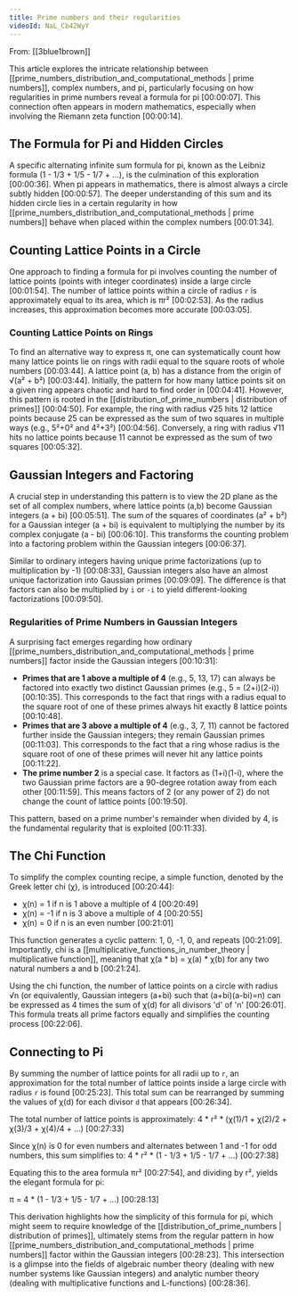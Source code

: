 ```yaml
---
title: Prime numbers and their regularities
videoId: NaL_Cb42WyY
---
```


From: [[3blue1brown]] <br/> 

This article explores the intricate relationship between [[prime_numbers_distribution_and_computational_methods | prime numbers]], complex numbers, and pi, particularly focusing on how regularities in prime numbers reveal a formula for pi <a class="yt-timestamp" data-t="00:00:07">[00:00:07]</a>. This connection often appears in modern mathematics, especially when involving the Riemann zeta function <a class="yt-timestamp" data-t="00:00:14">[00:00:14]</a>.

## The Formula for Pi and Hidden Circles

A specific alternating infinite sum formula for pi, known as the Leibniz formula (1 - 1/3 + 1/5 - 1/7 + ...), is the culmination of this exploration <a class="yt-timestamp" data-t="00:00:36">[00:00:36]</a>. When pi appears in mathematics, there is almost always a circle subtly hidden <a class="yt-timestamp" data-t="00:00:57">[00:00:57]</a>. The deeper understanding of this sum and its hidden circle lies in a certain regularity in how [[prime_numbers_distribution_and_computational_methods | prime numbers]] behave when placed within the complex numbers <a class="yt-timestamp" data-t="00:01:34">[00:01:34]</a>.

## Counting Lattice Points in a Circle

One approach to finding a formula for pi involves counting the number of lattice points (points with integer coordinates) inside a large circle <a class="yt-timestamp" data-t="00:01:54">[00:01:54]</a>.
The number of lattice points within a circle of radius `r` is approximately equal to its area, which is πr² <a class="yt-timestamp" data-t="00:02:53">[00:02:53]</a>. As the radius increases, this approximation becomes more accurate <a class="yt-timestamp" data-t="00:03:05">[00:03:05]</a>.

### Counting Lattice Points on Rings

To find an alternative way to express π, one can systematically count how many lattice points lie on rings with radii equal to the square roots of whole numbers <a class="yt-timestamp" data-t="00:03:44">[00:03:44]</a>. A lattice point (a, b) has a distance from the origin of √(a² + b²) <a class="yt-timestamp" data-t="00:03:44">[00:03:44]</a>.
Initially, the pattern for how many lattice points sit on a given ring appears chaotic and hard to find order in <a class="yt-timestamp" data-t="00:04:41">[00:04:41]</a>. However, this pattern is rooted in the [[distribution_of_prime_numbers | distribution of primes]] <a class="yt-timestamp" data-t="00:04:50">[00:04:50]</a>.
For example, the ring with radius √25 hits 12 lattice points because 25 can be expressed as the sum of two squares in multiple ways (e.g., 5²+0² and 4²+3²) <a class="yt-timestamp" data-t="00:04:56">[00:04:56]</a>. Conversely, a ring with radius √11 hits no lattice points because 11 cannot be expressed as the sum of two squares <a class="yt-timestamp" data-t="00:05:32">[00:05:32]</a>.

## Gaussian Integers and Factoring

A crucial step in understanding this pattern is to view the 2D plane as the set of all complex numbers, where lattice points (a,b) become Gaussian integers (a + bi) <a class="yt-timestamp" data-t="00:05:51">[00:05:51]</a>. The sum of the squares of coordinates (a² + b²) for a Gaussian integer (a + bi) is equivalent to multiplying the number by its complex conjugate (a - bi) <a class="yt-timestamp" data-t="00:06:10">[00:06:10]</a>. This transforms the counting problem into a factoring problem within the Gaussian integers <a class="yt-timestamp" data-t="00:06:37">[00:06:37]</a>.

Similar to ordinary integers having unique prime factorizations (up to multiplication by -1) <a class="yt-timestamp" data-t="00:08:33">[00:08:33]</a>, Gaussian integers also have an almost unique factorization into Gaussian primes <a class="yt-timestamp" data-t="00:09:09">[00:09:09]</a>. The difference is that factors can also be multiplied by `i` or `-i` to yield different-looking factorizations <a class="yt-timestamp" data-t="00:09:50">[00:09:50]</a>.

### Regularities of Prime Numbers in Gaussian Integers

A surprising fact emerges regarding how ordinary [[prime_numbers_distribution_and_computational_methods | prime numbers]] factor inside the Gaussian integers <a class="yt-timestamp" data-t="00:10:31">[00:10:31]</a>:

*   **Primes that are 1 above a multiple of 4** (e.g., 5, 13, 17) can always be factored into exactly two distinct Gaussian primes (e.g., 5 = (2+i)(2-i)) <a class="yt-timestamp" data-t="00:10:35">[00:10:35]</a>. This corresponds to the fact that rings with a radius equal to the square root of one of these primes always hit exactly 8 lattice points <a class="yt-timestamp" data-t="00:10:48">[00:10:48]</a>.
*   **Primes that are 3 above a multiple of 4** (e.g., 3, 7, 11) cannot be factored further inside the Gaussian integers; they remain Gaussian primes <a class="yt-timestamp" data-t="00:11:03">[00:11:03]</a>. This corresponds to the fact that a ring whose radius is the square root of one of these primes will never hit any lattice points <a class="yt-timestamp" data-t="00:11:22">[00:11:22]</a>.
*   **The prime number 2** is a special case. It factors as (1+i)(1-i), where the two Gaussian prime factors are a 90-degree rotation away from each other <a class="yt-timestamp" data-t="00:11:59">[00:11:59]</a>. This means factors of 2 (or any power of 2) do not change the count of lattice points <a class="yt-timestamp" data-t="00:19:50">[00:19:50]</a>.

This pattern, based on a prime number's remainder when divided by 4, is the fundamental regularity that is exploited <a class="yt-timestamp" data-t="00:11:33">[00:11:33]</a>.

## The Chi Function

To simplify the complex counting recipe, a simple function, denoted by the Greek letter chi (χ), is introduced <a class="yt-timestamp" data-t="00:20:44">[00:20:44]</a>:
*   χ(n) = 1 if n is 1 above a multiple of 4 <a class="yt-timestamp" data-t="00:20:49">[00:20:49]</a>
*   χ(n) = -1 if n is 3 above a multiple of 4 <a class="yt-timestamp" data-t="00:20:55">[00:20:55]</a>
*   χ(n) = 0 if n is an even number <a class="yt-timestamp" data-t="00:21:01">[00:21:01]</a>

This function generates a cyclic pattern: 1, 0, -1, 0, and repeats <a class="yt-timestamp" data-t="00:21:09">[00:21:09]</a>. Importantly, chi is a [[multiplicative_functions_in_number_theory | multiplicative function]], meaning that χ(a * b) = χ(a) * χ(b) for any two natural numbers a and b <a class="yt-timestamp" data-t="00:21:24">[00:21:24]</a>.

Using the chi function, the number of lattice points on a circle with radius √n (or equivalently, Gaussian integers (a+bi) such that (a+bi)(a-bi)=n) can be expressed as 4 times the sum of χ(d) for all divisors 'd' of 'n' <a class="yt-timestamp" data-t="00:26:01">[00:26:01]</a>. This formula treats all prime factors equally and simplifies the counting process <a class="yt-timestamp" data-t="00:22:06">[00:22:06]</a>.

## Connecting to Pi

By summing the number of lattice points for all radii up to `r`, an approximation for the total number of lattice points inside a large circle with radius `r` is found <a class="yt-timestamp" data-t="00:25:23">[00:25:23]</a>. This total sum can be rearranged by summing the values of χ(d) for each divisor `d` that appears <a class="yt-timestamp" data-t="00:26:34">[00:26:34]</a>.

The total number of lattice points is approximately:
4 * r² * (χ(1)/1 + χ(2)/2 + χ(3)/3 + χ(4)/4 + ...) <a class="yt-timestamp" data-t="00:27:33">[00:27:33]</a>

Since χ(n) is 0 for even numbers and alternates between 1 and -1 for odd numbers, this sum simplifies to:
4 * r² * (1 - 1/3 + 1/5 - 1/7 + ...) <a class="yt-timestamp" data-t="00:27:38">[00:27:38]</a>

Equating this to the area formula πr² <a class="yt-timestamp" data-t="00:27:54">[00:27:54]</a>, and dividing by r², yields the elegant formula for pi:

π = 4 * (1 - 1/3 + 1/5 - 1/7 + ...) <a class="yt-timestamp" data-t="00:28:13">[00:28:13]</a>

This derivation highlights how the simplicity of this formula for pi, which might seem to require knowledge of the [[distribution_of_prime_numbers | distribution of primes]], ultimately stems from the regular pattern in how [[prime_numbers_distribution_and_computational_methods | prime numbers]] factor within the Gaussian integers <a class="yt-timestamp" data-t="00:28:23">[00:28:23]</a>. This intersection is a glimpse into the fields of algebraic number theory (dealing with new number systems like Gaussian integers) and analytic number theory (dealing with multiplicative functions and L-functions) <a class="yt-timestamp" data-t="00:28:36">[00:28:36]</a>.